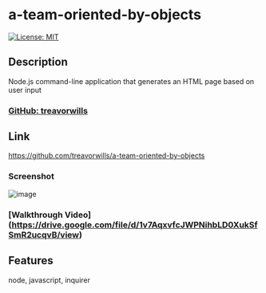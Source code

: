 # a-team-oriented-by-objects
  [![License: MIT](https://img.shields.io/badge/License-MIT-yellow.svg)](https://opensource.org/licenses/MIT)

## Description
Node.js command-line application that generates an HTML page based on user input

### [ GitHub: treavorwills ]( https://github.com/treavorwills )

## Link
[ https://github.com/treavorwills/a-team-oriented-by-objects ]( https://github.com/treavorwills/a-team-oriented-by-objects )


### Screenshot
![image](https://user-images.githubusercontent.com/25040852/187137443-f15d8a47-dc86-4f92-9ed2-a59f89c34967.png)

### [Walkthrough Video] (https://drive.google.com/file/d/1v7AqxvfcJWPNihbLD0XukSfSmR2ucqvB/view)

## Features
node, javascript, inquirer
